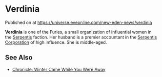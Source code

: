 # Verdinia
Published on  at https://universe.eveonline.com/new-eden-news/verdinia

**Verdinia** is one of the Furies, a small organization of influential
women in the [Serpentis](3igWGHqQJXyJoUnM2XgGJC) faction. Her husband is a
premier accountant in the [Serpentis Corporation](64u7D7YksvODwmCFL3llMs) of high influence. She is middle-aged.

See Also
--------

-   [Chronicle: Winter Came While You Were Away](9ICcGUIS3H7kx1KTHbzLR)

